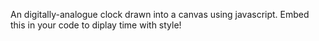 An digitally-analogue clock drawn into a canvas using javascript. Embed this in your code to diplay time with style!